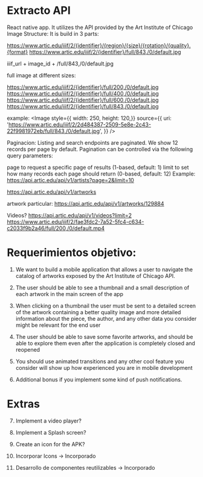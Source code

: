# Extracto API
React native app. It utilizes the API provided by the Art Institute of Chicago
Image Structure:
It is build in 3 parts:

https://www.artic.edu/iiif/2/{identifier}/{region}/{size}/{rotation}/{quality}.{format}
https://www.artic.edu/iiif/2/{identifier}/full/843,/0/default.jpg

iiif_url + image_id + /full/843,/0/default.jpg

full image at different sizes:

https://www.artic.edu/iiif/2/{identifier}/full/200,/0/default.jpg
https://www.artic.edu/iiif/2/{identifier}/full/400,/0/default.jpg
https://www.artic.edu/iiif/2/{identifier}/full/600,/0/default.jpg
https://www.artic.edu/iiif/2/{identifier}/full/843,/0/default.jpg



example:
<Image
        style={{    width: 250,
            height: 120,}}
        source={{
          uri: 'https://www.artic.edu/iiif/2/2d484387-2509-5e8e-2c43-22f9981972eb/full/843,/0/default.jpg',
        }}
      />

Paginacion:
Listing and search endpoints are paginated. We show 12 records per page by default. Pagination can be controlled via the following query parameters:

page to request a specific page of results (1-based, default: 1)
limit to set how many records each page should return (0-based, default: 12)
Example: https://api.artic.edu/api/v1/artists?page=2&limit=10



https://api.artic.edu/api/v1/artworks

artwork particular: https://api.artic.edu/api/v1/artworks/129884


Videos?  https://api.artic.edu/api/v1/videos?limit=2
https://www.artic.edu/iiif/2/fae3fdc2-7a52-5fc4-c634-c2033f9b2a46/full/200,/0/default.mp4



# Requerimientos objetivo:

1) We want to build a mobile application that allows a user to navigate the catalog of artworks exposed by the Art Institute of Chicago API.

2) The user should be able to see a thumbnail and a small description of each artwork in the main screen of the app

3) When clicking on a thumbnail the user must be sent to a detailed screen of the artwork containing a better quality image and more detailed information about the  piece, the author, and any other data you consider might be relevant for the end user

4) The user should be able to save some favorite artworks, and should be able to explore them even after the application is completely closed and reopened

5) You should use animated transitions and any other cool feature you consider will show up how experienced you are in mobile development

6) Additional bonus if you implement some kind of push notifications.

# Extras

7) Implement a video player?

8) Implement a Splash screen?

9) Create an icon for the APK?

11) Incorporar Icons -> Incorporado

12) Desarrollo de componentes reutilizables -> Incorporado


